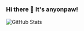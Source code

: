 ### Hi there 👋 It's anyonpaw!
![GitHub Stats](https://github-readme-stats.vercel.app/api?username=anyonepaw&theme=radical&show_icons=true&hide_border=true&count_private=true)
